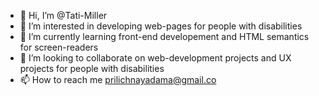 - 👋 Hi, I’m @Tati-Miller
- 👀 I’m interested in developing web-pages for people with disabilities
- 🌱 I’m currently learning front-end developement and HTML semantics for screen-readers
- 💞️ I’m looking to collaborate on web-development projects and UX projects for people with disabilities
- 📫 How to reach me prilichnayadama@gmail.co

<!---
Tati-Miller/Tati-Miller is a ✨ special ✨ repository because its `README.md` (this file) appears on your GitHub profile.
You can click the Preview link to take a look at your changes.
--->
